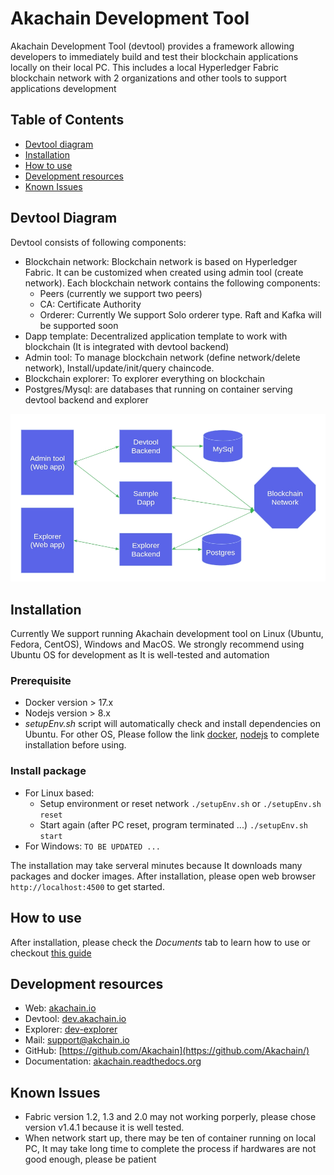 # Akachain Development Tool

Akachain Development Tool (devtool) provides a framework allowing developers to immediately build and test their
blockchain applications locally on their local PC. 
This includes a local Hyperledger Fabric blockchain network with 2 organizations and other tools to support applications development

## Table of Contents

  - [Devtool diagram](#devtool-diagram)
  - [Installation](#Installation)
  - [How to use](#how-to-use)
  - [Development resources](#development-resources)
  - [Known Issues](#known-issues)


## Devtool Diagram

Devtool consists of following components:
- Blockchain network: Blockchain network is based on Hyperledger Fabric. It can be customized when created using admin tool (create network). Each blockchain network contains the following components:
  - Peers (currently we support two peers)
  - CA: Certificate Authority
  - Orderer: Currently We support Solo orderer type. Raft and Kafka will be supported soon
- Dapp template: Decentralized application template to work with blockchain (It is integrated with devtool backend)
- Admin tool: To manage blockchain network (define network/delete network), Install/update/init/query chaincode.
- Blockchain explorer: To explorer everything on blockchain
- Postgres/Mysql: are databases that running on container serving devtool backend and explorer

![](images/devtool_diagram.jpg)

## Installation
Currently We support running Akachain development tool on Linux (Ubuntu, Fedora, CentOS), Windows and MacOS. We strongly recommend using Ubuntu OS for development as It is well-tested and automation

### Prerequisite
- Docker version > 17.x
- Nodejs version > 8.x
- *setupEnv.sh* script will automatically check and install dependencies on Ubuntu. For other OS, Please follow the link [docker](https://docs.docker.com/install/), [nodejs](https://nodejs.org) to complete installation before using.

### Install package
- For Linux based: 
  - Setup environment or reset network ```./setupEnv.sh``` or `./setupEnv.sh reset`
  - Start again (after PC reset, program terminated ...) `./setupEnv.sh start`
- For Windows: `TO BE UPDATED ...`

The installation may take serveral minutes because It downloads many packages and docker images. After installation, please open web browser `http://localhost:4500` to get started.

## How to use

After installation, please check the *Documents* tab to learn how to use or checkout [this guide](docs/guide.md)

## Development resources

- Web: [akachain.io](https://akachain.io)
- Devtool: [dev.akachain.io](https://dev.akachain.io)
- Explorer: [dev-explorer](https://dev-explorer.akachain.io)
- Mail: [support@akchain.io](mailto:support@akachain.io)
- GitHub: [https://github.com/Akachain](https://github.com/Akachain/)
- Documentation: [akachain.readthedocs.org](https://akachain.readthedocs.io/)


## Known Issues
- Fabric version 1.2, 1.3 and 2.0 may not working porperly, please chose version v1.4.1 because it is well tested.
- When network start up, there may be ten of container running on local PC, It may take long time to complete the process if hardwares are not good enough, please be patient


